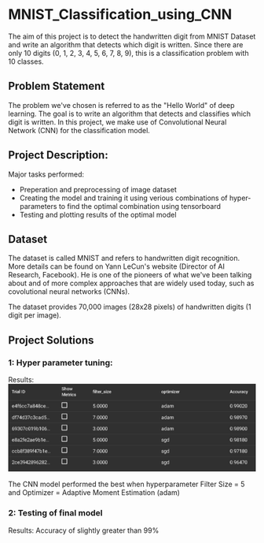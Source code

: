 # MNIST_Classification_using_CNN

The aim of this project is to detect the handwritten digit from MNIST Dataset and write an algorithm that detects which digit is written. Since there are only 10 digits (0, 1, 2, 3, 4, 5, 6, 7, 8, 9), this is a classification problem with 10 classes.

## Problem Statement

The problem we've chosen is referred to as the "Hello World" of deep learning. The goal is to write an algorithm that detects and classifies which digit is written.
In this project, we make use of Convolutional Neural Network (CNN) for the classification model.


## Project Description:

Major tasks performed:
* Preperation and preprocessing of image dataset
* Creating the model and training it using verious combinations of hyper-parameters to find the optimal combination using tensorboard
* Testing and plotting results of the optimal model

## Dataset

The dataset is called MNIST and refers to handwritten digit recognition. More details can be found on Yann LeCun's website (Director of AI Research, Facebook). He is one of the pioneers of what we've been talking about and of more complex approaches that are widely used today, such as covolutional neural networks (CNNs).

The dataset provides 70,000 images (28x28 pixels) of handwritten digits (1 digit per image).

## Project Solutions

### 1: Hyper parameter tuning:

Results:
![alt text](https://github.com/sreebink/MNIST_Classification_using_CNN/blob/bdcd1e4d9d77063a07bebdc1a788ef3c191baf64/assets/Tuning_Results.JPG)

The CNN model performed the best when hyperparameter Filter Size = 5 and Optimizer = Adaptive Moment Estimation (adam)

### 2: Testing of final model

Results:
Accuracy of slightly greater than 99%

